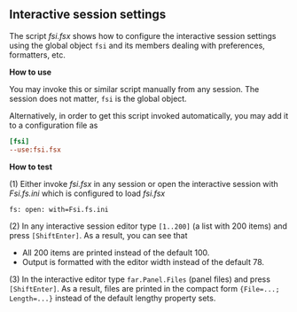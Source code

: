 ## Interactive session settings

The script *fsi.fsx* shows how to configure the interactive session settings
using the global object `fsi` and its members dealing with preferences,
formatters, etc.

**How to use**

You may invoke this or similar script manually from any session. The session
does not matter, `fsi` is the global object.

Alternatively, in order to get this script invoked automatically, you may add
it to a configuration file as

```ini
[fsi]
--use:fsi.fsx
```

**How to test**

(1) Either invoke *fsi.fsx* in any session or open the interactive session with
*Fsi.fs.ini* which is configured to load *fsi.fsx*

    fs: open: with=Fsi.fs.ini

(2) In any interactive session editor type `[1..200]` (a list with 200 items)
and press `[ShiftEnter]`. As a result, you can see that

- All 200 items are printed instead of the default 100.
- Output is formatted with the editor width instead of the default 78.

(3) In the interactive editor type `far.Panel.Files` (panel files) and press
`[ShiftEnter]`. As a result, files are printed in the compact form `{File=...;
Length=...}` instead of the default lengthy property sets.
